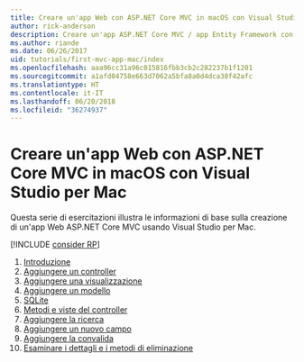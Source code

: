 ```yaml
---
title: Creare un'app Web con ASP.NET Core MVC in macOS con Visual Studio per Mac
author: rick-anderson
description: Creare un'app ASP.NET Core MVC / app Entity Framework con Visual Studio per Mac
ms.author: riande
ms.date: 06/26/2017
uid: tutorials/first-mvc-app-mac/index
ms.openlocfilehash: aaa96cc31a96c015816fbb3cb2c282237b1f1201
ms.sourcegitcommit: a1afd04758e663d7062a5bfa8a0d4dca38f42afc
ms.translationtype: HT
ms.contentlocale: it-IT
ms.lasthandoff: 06/20/2018
ms.locfileid: "36274937"
---
```

# <a name="create-a-web-app-with-aspnet-core-mvc-on-macos-with-visual-studio-for-mac"></a>Creare un'app Web con ASP.NET Core MVC in macOS con Visual Studio per Mac

Questa serie di esercitazioni illustra le informazioni di base sulla creazione di un'app Web ASP.NET Core MVC usando Visual Studio per Mac. 

[!INCLUDE [consider RP](../../includes/razor.md)]

1. [Introduzione](xref:tutorials/first-mvc-app-mac/start-mvc)
1. [Aggiungere un controller](xref:tutorials/first-mvc-app-mac/adding-controller)
1. [Aggiungere una visualizzazione](xref:tutorials/first-mvc-app-mac/adding-view)
1. [Aggiungere un modello](xref:tutorials/first-mvc-app-mac/adding-model)
1. [SQLite](xref:tutorials/first-mvc-app-mac/working-with-sql)
1. [Metodi e viste del controller](xref:tutorials/first-mvc-app-mac/controller-methods-views)
1. [Aggiungere la ricerca](xref:tutorials/first-mvc-app-mac/search)
1. [Aggiungere un nuovo campo](xref:tutorials/first-mvc-app-mac/new-field)
1. [Aggiungere la convalida](xref:tutorials/first-mvc-app-mac/validation)
1. [Esaminare i dettagli e i metodi di eliminazione](xref:tutorials/first-mvc-app/details)
